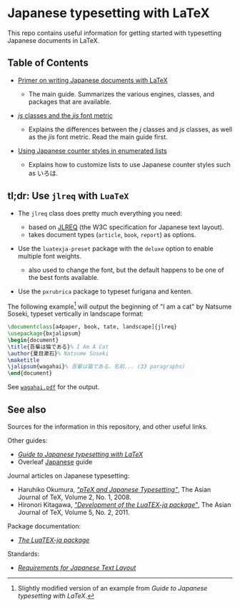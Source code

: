# Japanese typesetting with LaTeX

This repo contains useful information for getting started with typesetting Japanese documents in LaTeX.

## Table of Contents

- [Primer on writing Japanese documents with LaTeX](guide)
  - The main guide. Summarizes the various engines, classes, and packages that are available.

- [*js* classes and the *jis* font metric](jsclasses)
  - Explains the differences between the *j* classes and *js* classes, as well as the *jis* font metric. Read the main guide first.

- [Using Japanese counter styles in enumerated lists](enumeration)
  - Explains how to customize lists to use Japanese counter styles such as いろは.

## tl;dr: Use `jlreq` with `LuaTeX`

- The `jlreq` class does pretty much everything you need:
  - based on [JLREQ](https://www.w3.org/TR/jlreq/) (the W3C specification for Japanese text layout).
  - takes document types (`article`, `book`, `report`) as options.

- Use the `luatexja-preset` package with the `deluxe` option to enable multiple font weights.
  - also used to change the font, but the default happens to be one of the best fonts available.

- Use the `pxrubrica` package to typeset furigana and kenten.

The following example[^1] will output the beginning of "I am a cat" by Natsume Soseki, typeset vertically in landscape format:

```latex
\documentclass[a4paper, book, tate, landscape]{jlreq}
\usepackage{bxjalipsum}
\begin{document}
\title{吾輩は猫である}% I Am A Cat
\author{夏目漱石}% Natsume Soseki
\maketitle
\jalipsum{wagahai}% 吾輩は猫である。名前... (33 paragraphs)
\end{document}
```

See [`wagahai.pdf`](wagahai.pdf) for the output.

[^1]: Slightly modified version of an example from *Guide to Japanese typesetting with LaTeX*.

## See also

Sources for the information in this repository, and other useful links.

Other guides:

- [*Guide to Japanese typesetting with LaTeX*](http://mirrors.ctan.org/macros/latex/contrib/babel-contrib/japanese/japanese.pdf)
- Overleaf [Japanese](https://www.overleaf.com/learn/latex/Japanese) guide

Journal articles on Japanese typesetting:

- Haruhiko Okumura, [*"pTeX and Japanese Typesetting"*](http://ajt.ktug.org/2008/0201okumura.pdf), The Asian Journal of TeX, Volume 2, No. 1, 2008.
- Hironori Kitagawa, [*"Development of the LuaTEX-ja package"*](http://ajt.ktug.org/2011/0502kitagawa.pdf), The Asian Journal of TeX, Volume 5, No. 2, 2011.

Package documentation:

- [*The LuaTEX-ja package*](http://mirrors.ctan.org/macros/luatex/generic/luatexja/doc/luatexja-en.pdf)

Standards:

- [*Requirements for Japanese Text Layout*](http://www.w3.org/TR/jlreq/)
